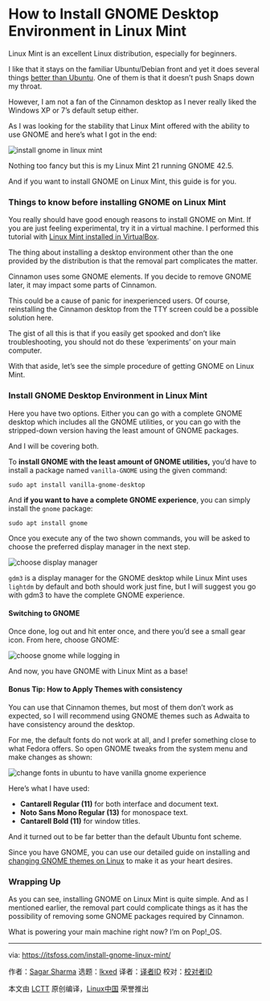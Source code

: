 [#]: subject: "How to Install GNOME Desktop Environment in Linux Mint"
[#]: via: "https://itsfoss.com/install-gnome-linux-mint/"
[#]: author: "Sagar Sharma https://itsfoss.com/author/sagar/"
[#]: collector: "lkxed"
[#]: translator: "robsean"
[#]: reviewer: " "
[#]: publisher: " "
[#]: url: " "

How to Install GNOME Desktop Environment in Linux Mint
======

Linux Mint is an excellent Linux distribution, especially for beginners.

I like that it stays on the familiar Ubuntu/Debian front and yet it does several things [better than Ubuntu][1]. One of them is that it doesn’t push Snaps down my throat.

However, I am not a fan of the Cinnamon desktop as I never really liked the Windows XP or 7’s default setup either.

As I was looking for the stability that Linux Mint offered with the ability to use GNOME and here’s what I got in the end: 

![install gnome in linux mint][2]

Nothing too fancy but this is my Linux Mint 21 running GNOME 42.5. 

And if you want to install GNOME on Linux Mint, this guide is for you.

### Things to know before installing GNOME on Linux Mint

You really should have good enough reasons to install GNOME on Mint. If you are just feeling experimental, try it in a virtual machine. I performed this tutorial with [Linux Mint installed in VirtualBox][3].

The thing about installing a desktop environment other than the one provided by the distribution is that the removal part complicates the matter.

Cinnamon uses some GNOME elements. If you decide to remove GNOME later, it may impact some parts of Cinnamon.

This could be a cause of panic for inexperienced users. Of course, reinstalling the Cinnamon desktop from the TTY screen could be a possible solution here.

The gist of all this is that if you easily get spooked and don’t like troubleshooting, you should not do these ‘experiments’ on your main computer.

With that aside, let’s see the simple procedure of getting GNOME on Linux Mint.

### Install GNOME Desktop Environment in Linux Mint

Here you have two options. Either you can go with a complete GNOME desktop which includes all the GNOME utilities, or you can go with the stripped-down version having the least amount of GNOME packages. 

And I will be covering both. 

To **install GNOME with the least amount of GNOME utilities,** you’d have to install a package named `vanilla-GNOME` using the given command:

```
sudo apt install vanilla-gnome-desktop
```

And **if you want to have a complete GNOME experience**, you can simply install the `gnome` package:

```
sudo apt install gnome
```

Once you execute any of the two shown commands, you will be asked to choose the preferred display manager in the next step. 

![choose display manager][4]

`gdm3` is a display manager for the GNOME desktop while Linux Mint uses `lightdm` by default and both should work just fine, but I will suggest you go with gdm3 to have the complete GNOME experience. 

#### Switching to GNOME

Once done, log out and hit enter once, and there you’d see a small gear icon. From here, choose GNOME:

![choose gnome while logging in][5]

And now, you have GNOME with Linux Mint as a base!

#### Bonus Tip: How to Apply Themes with consistency

You can use that Cinnamon themes, but most of them don’t work as expected, so I will recommend using GNOME themes such as Adwaita to have consistency around the desktop. 

For me, the default fonts do not work at all, and I prefer something close to what Fedora offers. So open GNOME tweaks from the system menu and make changes as shown:

![change fonts in ubuntu to have vanilla gnome experience][6]

Here’s what I have used:

- **Cantarell Regular (11)** for both interface and document text.
- **Noto Sans Mono Regular (13)** for monospace text.
- **Cantarell Bold (11)** for window titles.

And it turned out to be far better than the default Ubuntu font scheme.

Since you have GNOME, you can use our detailed guide on installing and [changing GNOME themes on Linux][7] to make it as your heart desires. 

### Wrapping Up

As you can see, installing GNOME on Linux Mint is quite simple. And as I mentioned earlier, the removal part could complicate things as it has the possibility of removing some GNOME packages required by Cinnamon.

What is powering your main machine right now? I’m on Pop!_OS.

--------------------------------------------------------------------------------

via: https://itsfoss.com/install-gnome-linux-mint/

作者：[Sagar Sharma][a]
选题：[lkxed][b]
译者：[译者ID](https://github.com/译者ID)
校对：[校对者ID](https://github.com/校对者ID)

本文由 [LCTT](https://github.com/LCTT/TranslateProject) 原创编译，[Linux中国](https://linux.cn/) 荣誉推出

[a]: https://itsfoss.com/author/sagar/
[b]: https://github.com/lkxed
[1]: https://itsfoss.com/linux-mint-vs-ubuntu/
[2]: https://itsfoss.com/wp-content/uploads/2022/11/install-gnome-in-linux-mint.png
[3]: https://itsfoss.com/install-linux-mint-in-virtualbox/
[4]: https://itsfoss.com/wp-content/uploads/2022/11/choose-display-manager.png
[5]: https://itsfoss.com/wp-content/uploads/2022/11/choose-gnome-while-logging-in.png
[6]: https://itsfoss.com/wp-content/uploads/2022/11/change-fonts-in-ubuntu-to-have-vanilla-gnome-experience.png
[7]: https://itsfoss.com/install-switch-themes-gnome-shell/
